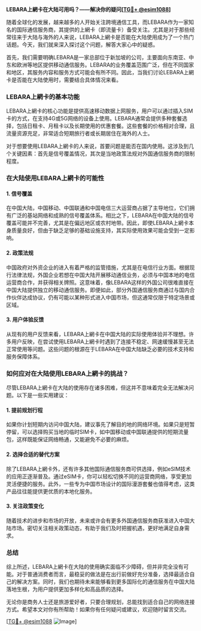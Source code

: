 **LEBARA上網卡在大陆可用吗？——解决你的疑问[[TG💪+ @esim1088](https://t.me/s/esim1088)]**

随着全球化的发展，越来越多的人开始关注跨境通信工具，而LEBARA作为一家知名的国际通信服务商，其提供的上網卡（即流量卡）备受关注。尤其是对于那些经常往来于大陆与海外的人来说，LEBARA上網卡是否能在大陆使用成为了一个热门话题。今天，我们就来深入探讨这个问题，解答大家心中的疑惑。

首先，我们需要明确LEBARA是一家总部位于新加坡的公司，主要面向东南亚、中东和欧洲等地区提供移动通信服务。LEBARA的业务覆盖范围广泛，但在不同国家和地区，其服务内容和服务方式可能会有所不同。因此，当我们讨论LEBARA上網卡是否能在大陆使用时，需要结合具体情况来看。

### LEBARA上網卡的基本功能

LEBARA上網卡的核心功能是提供高速移动数据上网服务，用户可以通过插入SIM卡的方式，在支持4G或5G网络的设备上使用。LEBARA通常会提供多种套餐选择，包括日租卡、月租卡以及长期使用的优惠套餐。这些套餐的价格相对合理，且流量资源充足，非常适合短期旅行者或长期居住在海外的人士。

对于想要使用LEBARA上網卡的人来说，首要问题是能否在国内使用。这涉及到几个关键因素：首先是信号覆盖情况，其次是当地政策法规对外国通信服务商的限制程度。

### 在大陆使用LEBARA上網卡的可能性

#### 1. **信号覆盖**
在中国大陆，中国移动、中国联通和中国电信三大运营商占据了主导地位，它们拥有广泛的基站网络和成熟的信号覆盖体系。相比之下，LEBARA在中国大陆的信号覆盖可能并不完善，尤其是在偏远地区或农村地带。因此，即使LEBARA上網卡本身质量良好，但由于缺乏足够的基础设施支持，其实际使用效果可能会受到一定影响。

#### 2. **政策法规**
中国政府对外资企业的进入有着严格的监管措施，尤其是在电信行业方面。根据现行法律法规，外国企业若想在中国大陆开展移动通信业务，必须与中国本地的电信运营商合作，并获得相关牌照。这意味着，像LEBARA这样的外国公司很难直接在中国大陆提供独立的移动通信服务。即便如此，部分外国通信服务商通过与国内合作伙伴达成协议，仍有可能以某种形式进入中国市场，但这通常仅限于特定场景或区域。

#### 3. **用户体验反馈**
从现有的用户反馈来看，LEBARA上網卡在中国大陆的实际使用体验并不理想。许多用户反映，在尝试使用LEBARA上網卡时遇到了连接不稳定、网速缓慢甚至无法正常使用等问题。这些问题的根源在于LEBARA在中国大陆缺乏必要的技术支持和服务保障体系。

### 如何应对在大陆使用LEBARA上網卡的挑战？

尽管LEBARA上網卡在大陆的使用存在诸多困难，但这并不意味着完全无法解决问题。以下是一些实用建议：

#### 1. **提前规划行程**
如果你计划短期内访问中国大陆，建议事先了解目的地的网络环境。如果只是短暂停留，可以选择购买当地的临时SIM卡，如中国移动或中国联通提供的短期流量包，这样既能保证网络畅通，又能避免不必要的麻烦。

#### 2. **选择合适的替代方案**
除了LEBARA上網卡外，还有许多其他国际通信服务商可供选择，例如eSIM技术的应用正逐渐普及。通过eSIM卡，你可以轻松切换不同的运营商网络，享受更加灵活便捷的服务。此外，一些专为中国市场设计的国际漫游套餐也值得考虑，这类产品往往能提供更优质的本地化服务。

#### 3. **关注政策变化**
随着技术的进步和市场的开放，未来或许会有更多外国通信服务商获准进入中国大陆市场。密切关注相关政策动态，有助于我们及时把握机遇，更好地满足自身需求。

### 总结

综上所述，LEBARA上網卡在大陆的使用确实面临不少障碍，但并非完全没有可能。对于普通消费者而言，最稳妥的做法是在出行前做好充分准备，选择最适合自己的解决方案。同时，我们也期待未来能够看到更多国际化的通信服务在中国大陆落地生根，为用户提供更加多样化和高品质的选择。

无论你是商务人士还是旅游爱好者，只要合理规划，总能找到适合自己的网络连接方式。希望本文对你有所帮助！如果你有任何疑问或建议，欢迎随时留言交流。

[[TG💪+ @esim1088](https://t.me/s/esim1088) ![Image](https://i.postimg.cc/4NQfJmqS/Snipaste-2025-05-13-00-14-12.png)]